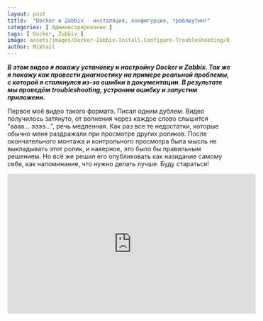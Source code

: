 ```yaml
---
layout: post
title:  "Docker и Zabbix - инсталяция, конфигурция, траблшутинг"
categories: [ Администрирование ]
tags: [ Docker, Zubbix ]
image: assets/images/Docker-Zabbix-Install-Configure-Troubleshooting/0.jpg
author: Mikhail
---
```


***В этом видео я покажу установку и настройку Docker и Zabbix. Так же я покажу как провести диагностику на примере реальной проблемы, с которой я сталкнулся из-за ошибки в документации. В результате мы проведём troubleshooting, устраним ошибку и запустим приложени.***

Первое моё видео такого формата. Писал одним дублем. Видео получилось затянуто, от волнения через каждое слово слышится "aaaa... ээээ...", речь медленная. Как раз все те недостатки, которые обычно меня раздражали при просмотре других роликов. После окончательного монтажа и контрольного просмотра была мысль не выкладывать этот ролик, и наверное, это было бы правильным решением. Но всё же решил его опубликовать как назидание самому себе, как напоминание, что нужно делать лучше. Буду стараться!

<iframe width="560" height="315" src="https://www.youtube.com/embed/9sFi39NYriM" title="YouTube video player" frameborder="0" allow="accelerometer; autoplay; clipboard-write; encrypted-media; gyroscope; picture-in-picture" allowfullscreen></iframe>